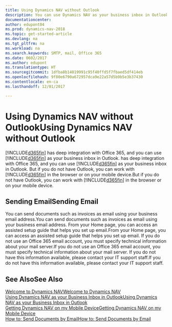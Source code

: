 ```yaml
---
title: Using Dynamics NAV without Outlook
description: You can use Dynamics NAV as your business inbox in Outlook because it is integrated with Office 365, however, you can also work without Outlook in a browser or on your mobile device.
documentationcenter: 
author: edupont04
ms.prod: dynamics-nav-2018
ms.topic: get-started-article
ms.devlang: na
ms.tgt_pltfrm: na
ms.workload: na
ms.search.keywords: SMTP, mail, Office 365
ms.date: 0602/2017
ms.author: edupont
ms.translationtype: HT
ms.sourcegitcommit: 1dfba8b14019991c95f40ffd5f7fbaed5df414eb
ms.openlocfilehash: 9f80e6790a672957dca9e22a57d5b9b5e3b37430
ms.contentlocale: en-ca
ms.lasthandoff: 12/01/2017

---
```

# <a name="using-dynamics-nav-without-outlook"></a><span data-ttu-id="99faa-103">Using Dynamics NAV without Outlook</span><span class="sxs-lookup"><span data-stu-id="99faa-103">Using Dynamics NAV without Outlook</span></span>
[!INCLUDE[d365fin](includes/d365fin_md.md)]<span data-ttu-id="99faa-104"> has deep integration with Office 365, and you can use [!INCLUDE[d365fin](includes/d365fin_md.md)] as your business inbox in Outlook.</span><span class="sxs-lookup"><span data-stu-id="99faa-104"> has deep integration with Office 365, and you can use [!INCLUDE[d365fin](includes/d365fin_md.md)] as your business inbox in Outlook.</span></span> <span data-ttu-id="99faa-105">But if you do not have Outlook, you can work with [!INCLUDE[d365fin](includes/d365fin_md.md)] in the browser or on your mobile device.</span><span class="sxs-lookup"><span data-stu-id="99faa-105">But if you do not have Outlook, you can work with [!INCLUDE[d365fin](includes/d365fin_md.md)] in the browser or on your mobile device.</span></span>  

## <a name="sending-email"></a><span data-ttu-id="99faa-106">Sending Email</span><span class="sxs-lookup"><span data-stu-id="99faa-106">Sending Email</span></span>
<span data-ttu-id="99faa-107">You can send documents such as invoices as email using your business email address.</span><span class="sxs-lookup"><span data-stu-id="99faa-107">You can send documents such as invoices as email using your business email address.</span></span> <span data-ttu-id="99faa-108">From your Home page, you can access an assisted setup guide that helps you set up email.</span><span class="sxs-lookup"><span data-stu-id="99faa-108">From your Home page, you can access an assisted setup guide that helps you set up email.</span></span> <span data-ttu-id="99faa-109">If you do not use an Office 365 email account, you must specify technical information about your mail server.</span><span class="sxs-lookup"><span data-stu-id="99faa-109">If you do not use an Office 365 email account, you must specify technical information about your mail server.</span></span> <span data-ttu-id="99faa-110">If you do not have this information available, please contact your IT support staff.</span><span class="sxs-lookup"><span data-stu-id="99faa-110">If you do not have this information available, please contact your IT support staff.</span></span>  


## <a name="see-also"></a><span data-ttu-id="99faa-111">See Also</span><span class="sxs-lookup"><span data-stu-id="99faa-111">See Also</span></span>
[<span data-ttu-id="99faa-112">Welcome to Dynamics NAV</span><span class="sxs-lookup"><span data-stu-id="99faa-112">Welcome to Dynamics NAV</span></span>](index.md)  
[<span data-ttu-id="99faa-113">Using Dynamics NAV as your Business Inbox in Outlook</span><span class="sxs-lookup"><span data-stu-id="99faa-113">Using Dynamics NAV as your Business Inbox in Outlook</span></span>](madeira-outlook.md)  
[<span data-ttu-id="99faa-114">Getting Dynamics NAV on my Mobile Device</span><span class="sxs-lookup"><span data-stu-id="99faa-114">Getting Dynamics NAV on my Mobile Device</span></span>](install-mobile-app.md)  
[<span data-ttu-id="99faa-115">How to: Send Documents by Email</span><span class="sxs-lookup"><span data-stu-id="99faa-115">How to: Send Documents by Email</span></span>](ui-how-send-documents-email.md)

